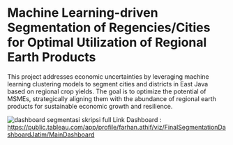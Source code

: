 # Machine Learning-driven Segmentation of Regencies/Cities for Optimal Utilization of Regional Earth Products
This project addresses economic uncertainties by leveraging machine learning clustering models to segment cities and districts in East Java based on regional crop yields. The goal is to optimize the potential of MSMEs, strategically aligning them with the abundance of regional earth products for sustainable economic growth and resilience.

![dashboard segmentasi skripsi full](https://github.com/farhanthif/Covid-19_Data_Project/assets/119184954/b178bee3-46ba-44d3-99bd-fa8905e8baf0)
Link Dashboard : https://public.tableau.com/app/profile/farhan.athif/viz/FinalSegmentationDashboardJatim/MainDashboard
